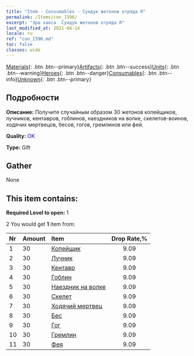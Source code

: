 ```yaml
---
title: "Item - Consumables - Сундук жетонов отряда R"
permalink: /Items/con_1596/
excerpt: "Эра хаоса  Сундук жетонов отряда R"
last_modified_at: 2021-04-14
locale: ru
ref: "con_1596.md"
toc: false
classes: wide
---
```

 [Materials](/ru/Items/){: .btn .btn--primary}[Artifacts](/ru/Items/Artifacts/){: .btn .btn--success}[Units](/ru/Items/Units/){: .btn .btn--warning}[Heroes](/ru/Items/Heroes/){: .btn .btn--danger}[Consumables](/ru/Items/Consumables/){: .btn .btn--info}[Unknown](/ru/Items/Unknown/){: .btn .btn--primary}

## Подробности
 **Описание:** Получите случайным образом 30 жетонов копейщиков, лучников, кентавров, гоблинов, наездников на волке, скелетов-воинов, ходячих мертвецов, бесов, гогов, гремлинов или фей.

 **Quality:** <span style="color: #0000CD">OK</span>

 **Type:** Gift

## Gather

  None

## This item contains:

 **Required Level to open:** 1

 2 You would get **1** item  from:

  | Nr | Amount |     Item    | Drop Rate,% |
  |:---|:-------|:------------|:---------:|
  | 1 | 30 | [Копейщик](/ru/Items/unt_190/) | 9.09 | 
  | 2 | 30 | [Лучник](/ru/Items/unt_191/) | 9.09 | 
  | 3 | 30 | [Кентавр](/ru/Items/unt_199/) | 9.09 | 
  | 4 | 30 | [Гоблин](/ru/Items/unt_217/) | 9.09 | 
  | 5 | 30 | [Наездник на волке](/ru/Items/unt_218/) | 9.09 | 
  | 6 | 30 | [Скелет](/ru/Items/unt_208/) | 9.09 | 
  | 7 | 30 | [Ходячий мертвец](/ru/Items/unt_209/) | 9.09 | 
  | 8 | 30 | [Бес](/ru/Items/unt_226/) | 9.09 | 
  | 9 | 30 | [Гог](/ru/Items/unt_227/) | 9.09 | 
  | 10 | 30 | [Гремлин](/ru/Items/unt_235/) | 9.09 | 
  | 11 | 30 | [Фея](/ru/Items/unt_262/) | 9.09 | 
